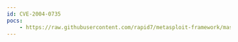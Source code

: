 ```yaml
---
id: CVE-2004-0735
pocs:
    - https://raw.githubusercontent.com/rapid7/metasploit-framework/master/modules/exploits/windows/games/mohaa_getinfo.rb
---
```

